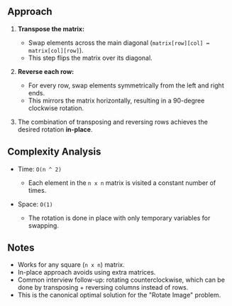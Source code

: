 ## Approach

1. **Transpose the matrix:**
    - Swap elements across the main diagonal (`matrix[row][col] ↔ matrix[col][row]`).
    - This step flips the matrix over its diagonal.

2. **Reverse each row:**
    - For every row, swap elements symmetrically from the left and right ends.
    - This mirrors the matrix horizontally, resulting in a 90-degree clockwise rotation.

3. The combination of transposing and reversing rows achieves the desired rotation **in-place**.

## Complexity Analysis

- Time: `O(n ^ 2)`
    - Each element in the `n x n` matrix is visited a constant number of times.

- Space: `O(1)`
    - The rotation is done in place with only temporary variables for swapping.

## Notes

- Works for any square (`n x n`) matrix.
- In-place approach avoids using extra matrices.
- Common interview follow-up: rotating counterclockwise, which can be done by transposing + reversing columns instead of rows.
- This is the canonical optimal solution for the "Rotate Image" problem.
